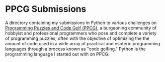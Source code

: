 # PPCG Submissions
A directory containing my submissions in Python to various challenges on [Programming Puzzles and Code Golf (PPCG)](https://codegolf.stackexchange.com), a burgeoning community of hobbyist and professional programmers who pose and complete a variety of programming puzzles, often with the objective of optimizing the the amount of code used in a wide array of practical and esoteric programming languages through a process known as "code golfing." Python is the programming language I started out with on PPCG.